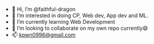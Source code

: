 - 👋 Hi, I’m @faithful-dragon
- 👀 I’m interested in doing CP, Web dev, App dev and ML.
- 🌱 I’m currently learning Web Development
- 💞️ I’m looking to collaborate on my own repo currently😄
- 📫 kpwn0996@gmail.com

<!---
faithful-dragon/faithful-dragon is a ✨ special ✨ repository because its `README.md` (this file) appears on your GitHub profile.
You can click the Preview link to take a look at your changes.
--->
